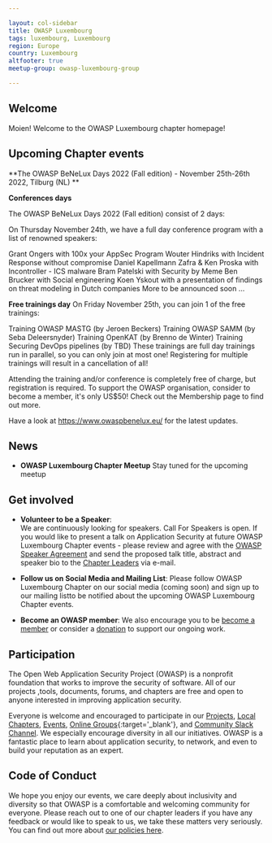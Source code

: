 ```yaml
---

layout: col-sidebar
title: OWASP Luxembourg 
tags: luxembourg, Luxembourg
region: Europe
country: Luxembourg
altfooter: true
meetup-group: owasp-luxembourg-group

---
```


<!-- rebuild 01 -->

## Welcome
Moien! Welcome to the OWASP Luxembourg chapter homepage!

## Upcoming Chapter events

**The OWASP BeNeLux Days 2022 (Fall edition) - November 25th-26th 2022, Tilburg (NL) **

**Conferences days**

The OWASP BeNeLux Days 2022 (Fall edition) consist of 2 days:

On Thursday November 24th, we have a full day conference program with a list of renowned speakers:

Grant Ongers with 100x your AppSec Program
Wouter Hindriks with Incident Response without compromise
Daniel Kapellmann Zafra & Ken Proska with Incontroller - ICS malware
Bram Patelski with Security by Meme
Ben Brucker with Social engineering
Koen Yskout with a presentation of findings on threat modeling in Dutch companies
More to be announced soon ...

**Free trainings day**
On Friday November 25th, you can join 1 of the free trainings:

Training OWASP MASTG (by Jeroen Beckers)
Training OWASP SAMM (by Seba Deleersnyder)
Training OpenKAT (by Brenno de Winter)
Training Securing DevOps pipelines (by TBD)
These trainings are full day trainings run in parallel, so you can only join at most one! Registering for multiple trainings will result in a cancellation of all!

Attending the training and/or conference is completely free of charge, but registration is required. To support the OWASP organisation, consider to become a member, it's only US$50! Check out the Membership page to find out more.

Have a look at https://www.owaspbenelux.eu/ for the latest updates.

## News
* **OWASP Luxembourg Chapter Meetup** Stay tuned for the upcoming meetup

## Get involved
* **Volunteer to be a Speaker**:    
  We are continuously looking for speakers. Call For Speakers is open. If you would like to present a talk on Application Security at future OWASP Luxembourg Chapter 
events - please review and agree with the [OWASP Speaker Agreement](https://owasp.org/www-policy/) and send the proposed talk title, abstract and speaker bio to the [Chapter Leaders](leaders.md) via e-mail.
  
* **Follow us on Social Media and Mailing List**: 
Please follow OWASP Luxembourg Chapter on our social media (coming soon) and sign up to our mailing listto be notified about the upcoming OWASP Luxembourg Chapter events.
 
* **Become an OWASP member**:
  We also encourage you to be [become a member](/membership) or consider a [donation](/donate) to support our ongoing work.
  
## Participation
The Open Web Application Security Project (OWASP) is a nonprofit foundation that works to improve the security of software. All of our projects ,tools, documents, forums, and chapters are free and open to anyone interested in improving application security.

Everyone is welcome and encouraged to participate in our [Projects](/projects), [Local Chapters](/chapters), [Events](/events), [Online Groups](https://groups.google.com/a/owasp.com/){:target='_blank'}, and [Community Slack Channel](https://owasp.slack.com/). We especially encourage diversity in all our initiatives. OWASP is a fantastic place to learn about application security, to network, and even to build your reputation as an expert. 

## Code of Conduct
We hope you enjoy our events, we care deeply about inclusivity and diversity so that OWASP is a comfortable and welcoming community for everyone. Please reach out to one of our chapter leaders if you have any feedback or would like to speak to us, we take these matters very seriously. You can find out more about [our policies here](https://owasp.org/www-policy/operational/code-of-conduct).
